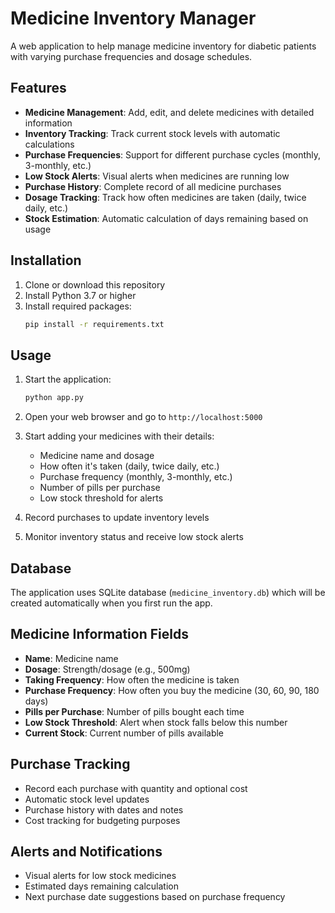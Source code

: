 # Medicine Inventory Manager

A web application to help manage medicine inventory for diabetic patients with varying purchase frequencies and dosage schedules.

## Features

- **Medicine Management**: Add, edit, and delete medicines with detailed information
- **Inventory Tracking**: Track current stock levels with automatic calculations
- **Purchase Frequencies**: Support for different purchase cycles (monthly, 3-monthly, etc.)
- **Low Stock Alerts**: Visual alerts when medicines are running low
- **Purchase History**: Complete record of all medicine purchases
- **Dosage Tracking**: Track how often medicines are taken (daily, twice daily, etc.)
- **Stock Estimation**: Automatic calculation of days remaining based on usage

## Installation

1. Clone or download this repository
2. Install Python 3.7 or higher
3. Install required packages:
   ```bash
   pip install -r requirements.txt
   ```

## Usage

1. Start the application:
   ```bash
   python app.py
   ```

2. Open your web browser and go to `http://localhost:5000`

3. Start adding your medicines with their details:
   - Medicine name and dosage
   - How often it's taken (daily, twice daily, etc.)
   - Purchase frequency (monthly, 3-monthly, etc.)
   - Number of pills per purchase
   - Low stock threshold for alerts

4. Record purchases to update inventory levels

5. Monitor inventory status and receive low stock alerts

## Database

The application uses SQLite database (`medicine_inventory.db`) which will be created automatically when you first run the app.

## Medicine Information Fields

- **Name**: Medicine name
- **Dosage**: Strength/dosage (e.g., 500mg)
- **Taking Frequency**: How often the medicine is taken
- **Purchase Frequency**: How often you buy the medicine (30, 60, 90, 180 days)
- **Pills per Purchase**: Number of pills bought each time
- **Low Stock Threshold**: Alert when stock falls below this number
- **Current Stock**: Current number of pills available

## Purchase Tracking

- Record each purchase with quantity and optional cost
- Automatic stock level updates
- Purchase history with dates and notes
- Cost tracking for budgeting purposes

## Alerts and Notifications

- Visual alerts for low stock medicines
- Estimated days remaining calculation
- Next purchase date suggestions based on purchase frequency